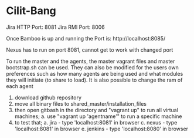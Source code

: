 # Cilit-Bang

Jira HTTP Port: 8081
Jira RMI Port: 8006

Once Bamboo is up and running the Port is: http://localhost:8085/

Nexus has to run on port 8081, cannot get to work with changed port

To run the master and the agents, the master vagrant files and master bootstrap.sh can be used. They can also be modified for the users own preferences such as how many agents are being used and what modules they will initiate (to share to load). It is also possible to change the ram of each agent

1.	download github repository 
2.	move all binary files to shared_master/installation_files
3.	then open gitbash in the directory and "vagrant up" to run all virtual machines;
  a.	use "vagrant up 'agentname'" to run a specific machine
4.	to test that;
  a.	jira - type 'localhost:8081' in browser
  c.	nexus - type 'localhost:8081' in browser
  e.	jenkins - type 'localhost:8080' in browser
